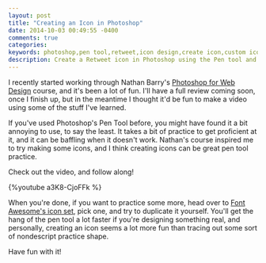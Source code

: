 ```yaml
---
layout: post
title: "Creating an Icon in Photoshop"
date: 2014-10-03 00:49:55 -0400
comments: true
categories:
keywords: photoshop,pen tool,retweet,icon design,create icon,custom icon
description: Create a Retweet icon in Photoshop using the Pen tool and some built-in shapes.
---
```


I recently started working through Nathan Barry's [Photoshop for Web Design](http://nathanbarry.com/photoshop) course, and it's been a lot of fun. I'll have a full review coming soon, once I finish up, but in the meantime I thought it'd be fun to make a video using some of the stuff I've learned.

If you've used Photoshop's Pen Tool before, you might have found it a bit annoying to use, to say the least. It takes a bit of practice to get proficient at it, and it can be baffling when it doesn't work. Nathan's course inspired me to try making some icons, and I think creating icons can be great pen tool practice.

Check out the video, and follow along!

<!--more-->

{%youtube a3K8-CjoFFk %}

When you're done, if you want to practice some more, head over to [Font Awesome's icon set](http://fortawesome.github.io/Font-Awesome/icons/), pick one, and try to duplicate it yourself. You'll get the hang of the pen tool a lot faster if you're designing something real, and personally, creating an icon seems a lot more fun than tracing out some sort of nondescript practice shape.

Have fun with it!
